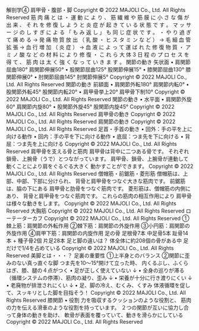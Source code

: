解剖学④
肩甲骨・腹部・脚
Copyright © 2022 MAJOLI Co., Ltd. All Rights Reserved
筋 肉 痛 と は
・ 運 動 に よ り 、 筋 繊 維 や 筋 膜 に 小 さ な 傷 が 出 来 、 そ れ を 修 復 し よ
う と 炎 症 が 起 き て い る 状 態 で す 。 マ ッ サ ー ジ の し す ぎ に よ る
「 も み 返 し 」 も 同 じ 症 状 で す 。
・ や り 過 ぎ て 痛 め る → 発 痛 物 質 放 出 （ 乳 酸 ・ ヒ ス タ ミ ン な ど ） →
毛 細 血 管 拡 張 → 血 行 増 加 （ 炎 症 ） → 血 液 に よ っ て 運 ば れ た 修 復
物 質 ・ ア ミ ノ 酸 な ど の 材 料 に よ り 修 復
・ こ れ ら 大 体 3 日 程 の プ ロ セ ス を 得 て 、 筋 肉 は 太 く 強 く な っ て い
き ま す 。
関節の動き
矢状面
• 肩関節屈曲180° 肩関節伸展50°
• 股関節屈曲125° 股関節伸展15°
• 膝関節屈曲130° 膝関節伸展0°
• 肘関節屈曲145° 肘関節伸展5°
Copyright © 2022 MAJOLI Co., Ltd. All Rights Reserved
関節の動き
前額面
• 肩関節外転180° 肩関節内転0°
• 股関節外転45° 股関節内転20°
• 肩甲骨挙上20° 肩甲骨下制10°
Copyright © 2022 MAJOLI Co., Ltd. All Rights Reserved
関節の動き
• 水平面
• 肩関節外旋60° 肩関節内旋80°
• 股関節外旋45° 股関節内旋45°
Copyright © 2022 MAJOLI Co., Ltd. All Rights Reserved
肩甲骨の動き
Copyright © 2022 MAJOLI Co., Ltd. All Rights Reserved
肩関節の動き
Copyright © 2022 MAJOLI Co., Ltd. All Rights Reserved
足首・手首の動き
• 回外：手の平を上に向ける動作
• 回内：手の平を下に向ける動作
• 底屈：つま先を下に向ける
• 背屈：つま先を上に向ける
Copyright © 2022 MAJOLI Co., Ltd. All Rights Reserved
肩甲骨を支える骨と筋肉
肩甲骨は背中に二つある骨です。
それぞれ鎖骨、上腕骨（うで）とつながっています。
肩甲骨、鎖骨、上腕骨が連動して動くことにより肩をぐるぐる大きく
動かすことができます。
Copyright © 2022 MAJOLI Co., Ltd. All Rights Reserved
僧帽筋・前鋸筋・菱形筋
僧帽筋は、上部、中部、下部に分けられ、
背骨と肩甲骨をつなぐ大きな筋肉です。
前鋸筋は、脇の下にある
肩甲骨と肋骨をつなぐ筋肉です。
菱形筋は、僧帽筋の内側にあり、
背骨と肩甲骨をつなぐ筋肉です。
これらの筋肉の相互作用により
肩甲骨は様々な動きをします。
Copyright © 2022 MAJOLI Co., Ltd. All Rights Reserved
大胸筋
Copyright © 2022 MAJOLI Co., Ltd. All Rights Reserved
ローテーターカフ
Copyright © 2022 MAJOLI Co., Ltd. All Rights Reserved
①棘上筋：肩関節の外転作用
②棘下筋：肩関節の外旋作用
③小円筋：肩関節の外旋作用
④肩甲下筋：肩関節の内旋作用
足の骨
足根骨7本
中足骨5本
趾骨14本
+
種子骨2個
片足28本
足と脚の違いは？
体全体に約208個の骨がある中
足だけで1/4を占めている
Copyright © 2022 MAJOLI Co., Ltd. All Rights Reserved
美脚とは・・・？
足裏の重要性
①上半身とのバランス
②関節に歪みのない真っ直ぐな脚
つま先を10〜15°開けて立った時、
内くるぶし、ふくらはぎ、膝、腿の４点がつく
• 足が正しく使えていない
↓
• 全身の巡りが滞る
（循環システムの停滞）、筋肉の凝り、歪み
↓
• 栄養が十分に行き渡りにくい
↓
• 老廃物が排泄されにくい
↓
• 足、脚の冷え、むくみ、くすみ
体液循環を促して、スッキリとした脚を目指そう！
Copyright © 2022 MAJOLI Co., Ltd. All Rights Reserved
膝関節
• 役割
力を吸収するクッションのような役割と、
筋肉の力を伝える滑車のような役割を持っています。
２つの関節が互いに協力し合って身体の動きを助け、
軟骨が表面を覆っていて、動きを滑らかにしている
Copyright © 2022 MAJOLI Co., Ltd. All Rights Reserved